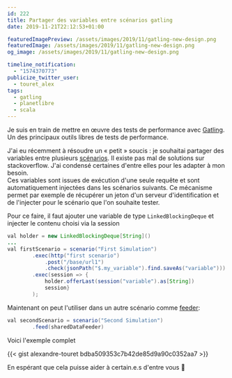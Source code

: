 ```yaml
---
id: 222
title: Partager des variables entre scénarios gatling
date: 2019-11-21T22:12:53+01:00

featuredImagePreview: /assets/images/2019/11/gatling-new-design.png
featuredImage: /assets/images/2019/11/gatling-new-design.png
og_image: /assets/images/2019/11/gatling-new-design.png

timeline_notification:
  - "1574370773"
publicize_twitter_user:
  - touret_alex
tags:
  - gatling
  - planetlibre
  - scala
---
```

Je suis en train de mettre en œuvre des tests de performance avec [Gatling](https://gatling.io/). Un des principaux outils libres de tests de performance.

J'ai eu récemment à résoudre un « petit » soucis : je souhaitai partager des variables entre plusieurs [scénarios](https://gatling.io/docs/2.2/general/scenario). Il existe pas mal de solutions sur stackoverflow. J'ai condensé certaines d'entre elles pour les adapter à mon besoin.  
Ces variables sont issues de exécution d'une seule requête et sont automatiquement injectées dans les scénarios suivants. Ce mécanisme permet par exemple de récupérer un jeton d'un serveur d'identification et de l'injecter pour le scénario que l'on souhaite tester.

Pour ce faire, il faut ajouter une variable de type `LinkedBlockingDeque` et injecter le contenu choisi via la session

```java
val holder = new LinkedBlockingDeque[String]() 
...
val firstScenario = scenario("First Simulation")
		.exec(http("first scenario")
			.post("/base/url1")
			.check(jsonPath("$.my_variable").find.saveAs("variable")))
		.exec(session => {
            holder.offerLast(session("variable").as[String])
            session}       
        );

```


Maintenant on peut l'utiliser dans un autre scénario comme [feeder](https://gatling.io/docs/2.2/session/feeder/):

```java
val secondScenario = scenario("Second Simulation")
		.feed(sharedDataFeeder)
```


Voici l'exemple complet



{{< gist alexandre-touret bdba509353c7b42de85d9a90c0352aa7 >}}

En espérant que cela puisse aider à certain.e.s d'entre vous 🙂